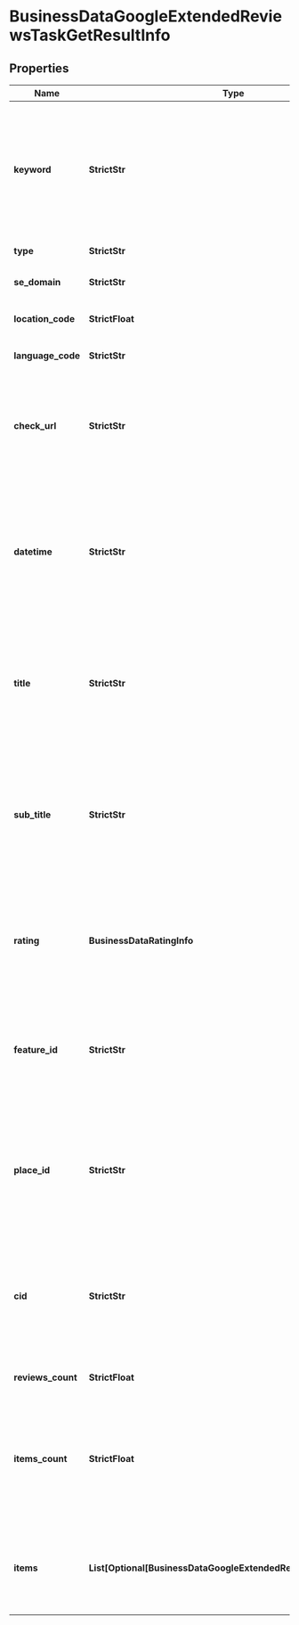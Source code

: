 # BusinessDataGoogleExtendedReviewsTaskGetResultInfo


## Properties

| Name | Type | Description | Notes |
|------------ | ------------- | ------------- | -------------|
**keyword** | **StrictStr** | keyword received in a POST array<br>keyword is returned with decoded %## (plus character ‘+’ will be decoded to a space character) |[optional]|
**type** | **StrictStr** | type of element |[optional]|
**se_domain** | **StrictStr** | search engine domain in a POST array |[optional]|
**location_code** | **StrictFloat** | location code in a POST array |[optional]|
**language_code** | **StrictStr** | language code in a POST array |[optional]|
**check_url** | **StrictStr** | direct URL to search engine results<br>you can use it to make sure that we provided accurate results |[optional]|
**datetime** | **StrictStr** | date and time when the result was received<br>in the UTC format: “yyyy-mm-dd hh-mm-ss +00:00”<br>example:<br>2019-11-15 12:57:46 +00:00 |[optional]|
**title** | **StrictStr** | title of the ‘reviews’ element in SERP<br>the name of the local establishment for which the reviews are collected |[optional]|
**sub_title** | **StrictStr** | subtitle of the ‘reviews’ element in SERP<br>additional information (e.g., address) on the ‘reviews’ element for which the reviews are collected |[optional]|
**rating** | **BusinessDataRatingInfo** | rating of the corresponding local establishment<br>popularity rate based on reviews and displayed in SERP |[optional]|
**feature_id** | **StrictStr** | the unique identifier of the ‘reviews’ element in SERP<br>learn more about the identifier in this help center article |[optional]|
**place_id** | **StrictStr** | unique identifier of a business location assigned by Google<br>learn more about the identifier in this help center article |[optional]|
**cid** | **StrictStr** | google-defined client id<br>unique id of a local establishment<br>learn more about the identifier in this help center article |[optional]|
**reviews_count** | **StrictFloat** | the total number of reviews |[optional]|
**items_count** | **StrictFloat** | the number of reviews items in the results array<br>you can get more results by using the depth parameter when setting a task |[optional]|
**items** | **List[Optional[BusinessDataGoogleExtendedReviewsTaskGetItem]]** | found reviews<br>you can get more results by using the depth parameter when setting a task |[optional]|